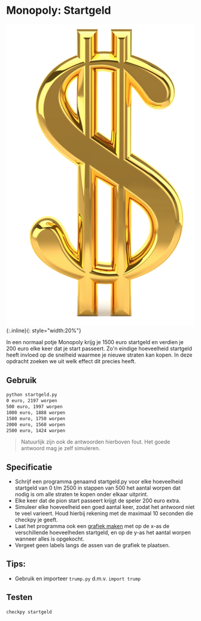 # Monopoly: Startgeld

![](GoldenDollar.png){:.inline}{: style="width:20%"}

In een normaal potje Monopoly krijg je 1500 euro startgeld en verdien je 200 euro elke keer dat je start passeert. Zo'n eindige hoeveelheid startgeld heeft invloed op de snelheid waarmee je nieuwe straten kan kopen. In deze opdracht zoeken we uit welk effect dit precies heeft.


## Gebruik

	python startgeld.py
	0 euro, 2197 worpen
	500 euro, 1997 worpen
	1000 euro, 1888 worpen
	1500 euro, 1750 worpen
	2000 euro, 1560 worpen
	2500 euro, 1424 worpen

> Natuurlijk zijn ook de antwoorden hierboven fout. Het goede antwoord mag je zelf simuleren.


## Specificatie

* Schrijf een programma genaamd startgeld.py voor elke hoeveelheid startgeld van 0 t/m 2500 in stappen van 500 het aantal worpen dat nodig is om alle straten te kopen onder elkaar uitprint.
* Elke keer dat de pion start passeert krijgt de speler 200 euro extra. 
* Simuleer elke hoeveelheid een goed aantal keer, zodat het antwoord niet te veel varieert. Houd hierbij rekening met de maximaal 10 seconden die checkpy je geeft.
* Laat het programma ook een [grafiek maken](/theory/plotting) met op de x-as de verschillende hoeveelheden startgeld, en op de y-as het aantal worpen wanneer alles is opgekocht.
* Vergeet geen labels langs de assen van de grafiek te plaatsen.


## Tips:

* Gebruik en importeer `trump.py` d.m.v. `import trump`

## Testen

	checkpy startgeld
	